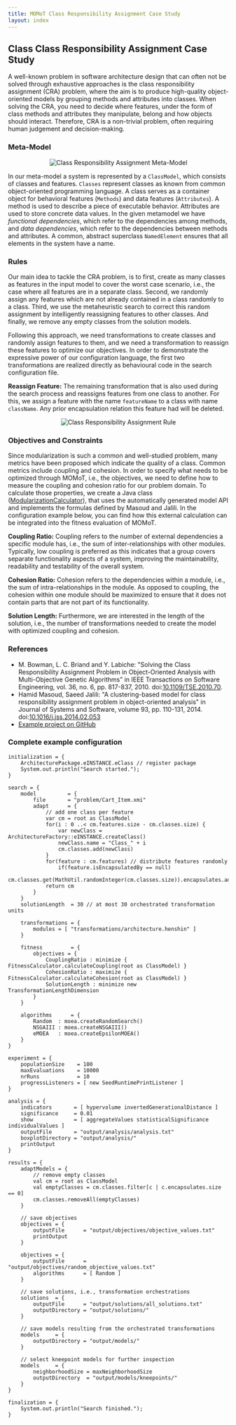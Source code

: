 ```yaml
---
title: MOMoT Class Responsibility Assignment Case Study
layout: index
---
```


## Class Class Responsibility Assignment Case Study
A well-known problem in software architecture design that can often not be solved through exhaustive approaches is the class responsibility assignment (CRA) problem, where the aim is to produce high-quality object-oriented models by grouping methods and attributes into classes.
When solving the CRA, you need to decide where features, under the form of class methods and attributes they manipulate, belong and how objects should interact.
Therefore, CRA is a non-trivial problem, often requiring human judgement and decision-making.

### Meta-Model
<div style="text-align:center">
<img src="http://martin-fleck.github.io/momot/images/casestudy/class_responsibility_assignment/cra_metamodel.svg" alt="Class Responsibility Assignment Meta-Model" />
</div>

In our meta-model a system is represented by a ``ClassModel``, which consists of classes and features. 
``Classes`` represent classes as known from common object-oriented programming language. 
A class serves as a container object for behavioral features (``Methods``) and data features (``Attributes``).
A method is used to describe a piece of executable behavior. 
Attributes are used to store concrete data values.
In the given metamodel we have *functional dependencies*, which refer to the dependencies among methods, and *data dependencies*, which refer to the dependencies between methods and attributes.
A common, abstract superclass ``NamedElement`` ensures that all elements in the system have a name.

### Rules

Our main idea to tackle the CRA problem, is to first, create as many classes as features in the input model to cover the worst case scenario, i.e., the case where all features are in a separate class. 
Second, we randomly assign any features which are not already contained in a class randomly to a class.
Third, we use the metaheuristic search to correct this random assignment by intelligently reassigning features to other classes.
And finally, we remove any empty classes from the solution models.

Following this approach, we need transformations to create classes and randomly assign features to them, and we need a transformation to reassign these features to optimize our objectives.
In order to demonstrate the expressive power of our configuration language, the first two transformations are realized directly as behavioural code in the search configuration file.

**Reassign Feature:**
The remaining transformation that is also used during the search process and reassigns features from one class to another.
For this, we assign a feature with the name ``featureName`` to a class with name ``className``.
Any prior encapsulation relation this feature had will be deleted.

<div style="text-align:center">
<img src="http://martin-fleck.github.io/momot/images/casestudy/class_responsibility_assignment/cra_rule.svg" alt="Class Responsibility Assignment Rule" />
</div>

### Objectives and Constraints
Since modularization is such a common and well-studied problem, many metrics have been proposed which indicate the quality of a class.
Common metrics include coupling and cohesion.
In order to specify what needs to be optimized through MOMoT, i.e., the objectives, we need to define how to measure the coupling and cohesion ratio for our problem domain.
To calculate those properties, we create a Java class ([ModularizationCalculator](https://github.com/martin-fleck/momot/blob/master/projects/icmt.tool.momot.demo/src/icmt/tool/momot/demo/FitnessCalculator.java)), that uses the automatically generated model API and implements the formulas defined by Masoud and Jalili.
In the configuration example below, you can find how this external calculation can be integrated into the fitness evaluation of MOMoT.

**Coupling Ratio:**
Coupling refers to the number of external dependencies a specific module has, i.e., the sum of inter-relationships with other modules.
Typically, low coupling is preferred as this indicates that a group covers separate functionality aspects of a system, improving the maintainability, readability and testability of the overall system.

**Cohesion Ratio:**
Cohesion refers to the dependencies within a module, i.e., the sum of intra-relationships in the module.
As opposed to coupling, the cohesion within one module should be maximized to ensure that it does not contain parts that are not part of its functionality.

**Solution Length:**
Furthermore, we are interested in the length of the solution, i.e., the number of transformations needed to create the model with optimized coupling and cohesion.

### References
* M. Bowman, L. C. Briand and Y. Labiche: "Solving the Class Responsibility Assignment Problem in Object-Oriented Analysis with Multi-Objective Genetic Algorithms" in IEEE Transactions on Software Engineering, vol. 36, no. 6, pp. 817-837, 2010. doi:[10.1109/TSE.2010.70](http://dx.doi.org/10.1109/TSE.2010.70).
* Hamid Masoud, Saeed Jalili: "A clustering-based model for class responsibility assignment problem in object-oriented analysis" in Journal of Systems and Software, volume 93, pp. 110-131, 2014. doi:[10.1016/j.jss.2014.02.053](http://dx.doi.org/10.1016/j.jss.2014.02.053)
* [Example project on GitHub](https://github.com/martin-fleck/momot/tree/master/projects/icmt.tool.momot.demo)


### Complete example configuration
```
initialization = {
	ArchitecturePackage.eINSTANCE.eClass // register package
	System.out.println("Search started.");
}

search = {
	model          = {
		file       = "problem/Cart_Item.xmi"
		adapt      = {
			// add one class per feature
			var cm = root as ClassModel
			for(i : 0 ..< cm.features.size - cm.classes.size) {
				var newClass = ArchitectureFactory::eINSTANCE.createClass()
				newClass.name = "Class_" + i
				cm.classes.add(newClass)
			}
			for(feature : cm.features) // distribute features randomly
				if(feature.isEncapsulatedBy == null)
					cm.classes.get(MathUtil.randomInteger(cm.classes.size)).encapsulates.add(feature)
			return cm
		}
	}
	solutionLength  = 30 // at most 30 orchestrated transformation units

	transformations = {
		modules = [ "transformations/architecture.henshin" ]
	}

	fitness         = {
		objectives = {
			CouplingRatio : minimize { FitnessCalculator.calculateCoupling(root as ClassModel) }
			CohesionRatio : maximize { FitnessCalculator.calculateCohesion(root as ClassModel) }
			SolutionLength : minimize new TransformationLengthDimension
		}
	}

	algorithms      = {
		Random  : moea.createRandomSearch()
		NSGAIII : moea.createNSGAIII()
		eMOEA   : moea.createEpsilonMOEA()
	}
}

experiment = {
	populationSize    = 100
	maxEvaluations    = 10000
	nrRuns            = 10
	progressListeners = [ new SeedRuntimePrintListener ]
}

analysis = {
	indicators       = [ hypervolume invertedGenerationalDistance ]
	significance     = 0.01
	show             = [ aggregateValues statisticalSignificance individualValues ]
	outputFile       = "output/analysis/analysis.txt"
	boxplotDirectory = "output/analysis/"
	printOutput
}

results = {
	adaptModels = {
		// remove empty classes 
		val cm = root as ClassModel
		val emptyClasses = cm.classes.filter[c | c.encapsulates.size == 0]
		cm.classes.removeAll(emptyClasses)
	}
	
	// save objectives
	objectives = {
		outputFile      = "output/objectives/objective_values.txt"
		printOutput
	}
	
	objectives = {
		outputFile      = "output/objectives/random_objective_values.txt"
		algorithms      = [ Random ]
	}

	// save solutions, i.e., transformation orchestrations
	solutions  = {
		outputFile      = "output/solutions/all_solutions.txt"
		outputDirectory = "output/solutions/"
	}

	// save models resulting from the orchestrated transformations
	models     = {
		outputDirectory = "output/models/"
	}
	
	// select kneepoint models for further inspection
	models     = {
		neighborhoodSize = maxNeighborhoodSize
		outputDirectory  = "output/models/kneepoints/"
	}
}

finalization = {
	System.out.println("Search finished.");
}
```
